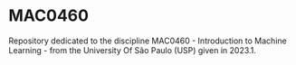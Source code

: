 # MAC0460
Repository dedicated to the discipline MAC0460 - Introduction to Machine Learning - from the University Of São Paulo (USP) given in 2023.1.
